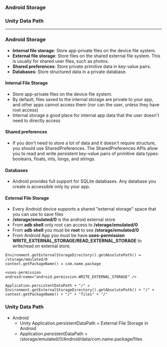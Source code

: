 
### Android Storage
### Unity Data Path

--------------------

### Android Storage
  * **Internal file storage**: Store app-private files on the device file system.
  * **External file storage**: Store files on the shared external file system. This is usually for shared user files, such as photos.
  * **Shared preferences**: Store private primitive data in key-value pairs.
  * **Databases**: Store structured data in a private database.
  
#### Internal File Storage

* Store app-private files on the device file system.
* By default, files saved to the internal storage are private to your app, and other apps cannot access them (nor can the user, unless they have root access)
* Internal storage a good place for internal app data that the user doesn't need to directly access

#### Shared preferences
* If you don't need to store a lot of data and it doesn't require structure, you should use SharedPreferences. The SharedPreferences APIs allow you to read and write persistent key-value pairs of primitive data types: booleans, floats, ints, longs, and strings.

#### Databases
* Android provides full support for SQLite databases. Any database you create is accessible only by your app.

#### External File Storage

* Every Android device supports a shared "external storage" space that you can use to save files
* **/storage/emulated/0** is the android external store
* From **adb shell** only root can access to **/storage/emulated/0**
* From **adb shell** you must be **root** to see **/storage/emulated/0**
* From Android App you must be have **uses-permission WRITE_EXTERNAL_STORAGE/READ_EXTERNAL_STORAGE** to write/read on external store.

```
Environment.getExternalStorageDirectory().getAbsolutePath() = /storage/emulated/0
context.getPackageName() = com.name.package

<uses-permission android:name="android.permission.WRITE_EXTERNAL_STORAGE" />

Application.persistentDataPath + "/" = Environment.getExternalStorageDirectory().getAbsolutePath() + "/" + context.getPackageName() + "/" + "files" + "/"

```

### Unity Data Path

* Android
  * Unity Application.persistentDataPath = External File Storage in Android
  * Application.persistentDataPath = /storage/emulated/0/Android/data/com.name.package/files

